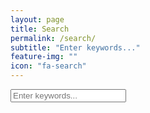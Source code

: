 ```yaml
---
layout: page
title: Search
permalink: /search/
subtitle: "Enter keywords..."
feature-img: ""
icon: "fa-search"
---
```


<!-- Html Elements for Search -->
<div id="search-container">
<input type="text" id="search-input" placeholder="Enter keywords...">
<ul id="results-container"></ul>
</div>

<!-- Script pointing to search-script.js -->
<script src="js/search-script.js" type="text/javascript"></script>

<!-- Configuration -->
<script>
SimpleJekyllSearch({
  searchInput: document.getElementById('search-input'),
  resultsContainer: document.getElementById('results-container'),
  json: '/search.json'
})
</script>
